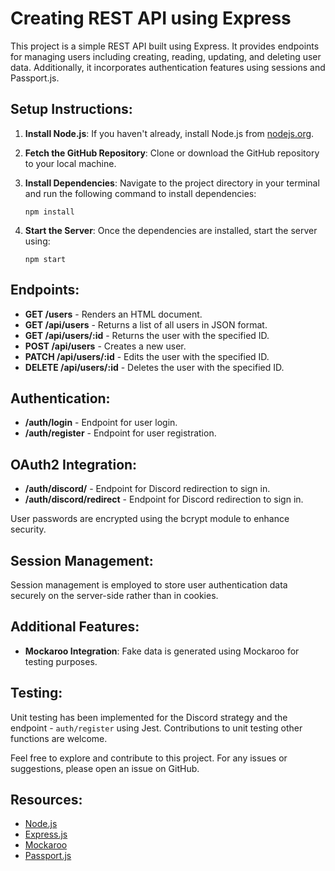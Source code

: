 # Creating REST API using Express

This project is a simple REST API built using Express. It provides endpoints for managing users including creating, reading, updating, and deleting user data. Additionally, it incorporates authentication features using sessions and Passport.js.

## Setup Instructions:

1. **Install Node.js**: If you haven't already, install Node.js from [nodejs.org](https://nodejs.org/).
   
2. **Fetch the GitHub Repository**: Clone or download the GitHub repository to your local machine.

3. **Install Dependencies**: Navigate to the project directory in your terminal and run the following command to install dependencies:
   ```
   npm install
   ```

4. **Start the Server**: Once the dependencies are installed, start the server using:
   ```
   npm start
   ```

## Endpoints:

- **GET /users** - Renders an HTML document.
- **GET /api/users** - Returns a list of all users in JSON format.
- **GET /api/users/:id** - Returns the user with the specified ID.
- **POST /api/users** - Creates a new user.
- **PATCH /api/users/:id** - Edits the user with the specified ID.
- **DELETE /api/users/:id** - Deletes the user with the specified ID.

## Authentication:

- **/auth/login** - Endpoint for user login.
- **/auth/register** - Endpoint for user registration.

## OAuth2 Integration:

- **/auth/discord/** - Endpoint for Discord redirection to sign in.
- **/auth/discord/redirect** - Endpoint for Discord redirection to sign in.

User passwords are encrypted using the bcrypt module to enhance security.

## Session Management:

Session management is employed to store user authentication data securely on the server-side rather than in cookies.

## Additional Features:

- **Mockaroo Integration**: Fake data is generated using Mockaroo for testing purposes.

## Testing:

Unit testing has been implemented for the Discord strategy and the endpoint - `auth/register` using Jest. Contributions to unit testing other functions are welcome.

Feel free to explore and contribute to this project. For any issues or suggestions, please open an issue on GitHub. 

## Resources:

- [Node.js](https://nodejs.org/)
- [Express.js](https://expressjs.com/)
- [Mockaroo](https://www.mockaroo.com/)
- [Passport.js](http://www.passportjs.org/)